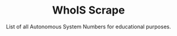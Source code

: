 <h1 align="center">WhoIS Scrape</h1><p align="center">List of all Autonomous System Numbers for educational purposes.</p>
